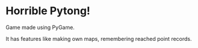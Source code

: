 # Horrible Pytong!

Game made using PyGame.

It has features like making own maps, remembering reached point records.
